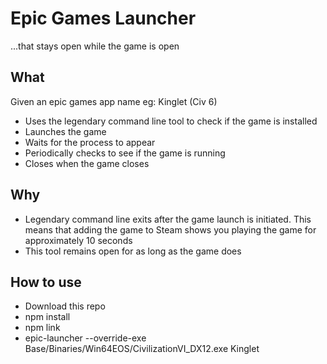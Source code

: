 # Epic Games Launcher 
...that stays open while the game is open

## What
Given an epic games app name eg: Kinglet (Civ 6)
- Uses the legendary command line tool to check if the game is installed
- Launches the game
- Waits for the process to appear
- Periodically checks to see if the game is running
- Closes when the game closes

## Why
- Legendary command line exits after the game launch is initiated. This means that adding the game to Steam shows you playing the game for approximately 10 seconds
- This tool remains open for as long as the game does

## How to use
- Download this repo
- npm install
- npm link
- epic-launcher --override-exe Base/Binaries/Win64EOS/CivilizationVI_DX12.exe Kinglet
